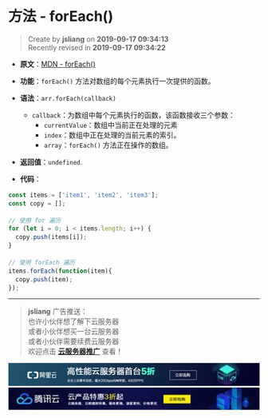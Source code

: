 方法 - forEach()
===

> Create by **jsliang** on **2019-09-17 09:34:13**  
> Recently revised in **2019-09-17 09:34:22**

* **原文**：[MDN - forEach()](https://developer.mozilla.org/zh-CN/docs/Web/JavaScript/Reference/Global_Objects/Array/forEach)

* **功能**：`forEach()` 方法对数组的每个元素执行一次提供的函数。

* **语法**：`arr.forEach(callback)`
  * `callback`：为数组中每个元素执行的函数，该函数接收三个参数：
    * `currentValue`：数组中当前正在处理的元素
    * `index`：数组中正在处理的当前元素的索引。
    * `array`：`forEach()` 方法正在操作的数组。

* **返回值**：`undefined`.

* **代码**：

```js
const items = ['item1', 'item2', 'item3'];
const copy = [];

// 使用 for 遍历
for (let i = 0; i < items.length; i++) {
  copy.push(items[i]);
}

// 使用 forEach 遍历
items.forEach(function(item){
  copy.push(item);
});
```

---

> **jsliang** 广告推送：  
> 也许小伙伴想了解下云服务器  
> 或者小伙伴想买一台云服务器  
> 或者小伙伴需要续费云服务器  
> 欢迎点击 **[云服务器推广](https://github.com/LiangJunrong/document-library/blob/master/other-library/Monologue/%E7%A8%B3%E9%A3%9F%E8%89%B0%E9%9A%BE.md)** 查看！

[![图](../../../../public-repertory/img/z-small-seek-ali-3.jpg)](https://promotion.aliyun.com/ntms/act/qwbk.html?userCode=w7hismrh)
[![图](../../../../public-repertory/img/z-small-seek-tencent-2.jpg)](https://cloud.tencent.com/redirect.php?redirect=1014&cps_key=49f647c99fce1a9f0b4e1eeb1be484c9&from=console)

